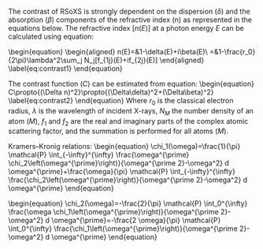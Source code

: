 The contrast of RSoXS is strongly dependent on the dispersion ($\delta$) and the absorption ($\beta$) components of the refractive index (n) as represented in the equations below. The refractive index [$n(E)$] at a photon energy $E$ can be calculated using equation:

\begin{equation}
\begin{aligned}
     n(E)=&1-\delta(E)+i\beta(E)\\
     =&1-\frac{r_0}{2\pi}\lambda^2\sum_j N_j[f_{1j}(E)+if_{2j}(E)]
\end{aligned}
\label{eq:contrast1}
\end{equation}


The contrast function ($C$) can be estimated from equation:
\begin{equation}
    C\propto\{(\Delta n)^2\}\propto\{(\Delta\delta)^2+(\Delta\beta)^2\}
\label{eq:contrast2}
\end{equation}
Where $r_0$ is the classical electron radius, $\lambda$ is the wavelength of incident X-rays, $N_M$ the number density of an atom ($M$), $f_1$ and $f_2$ are the real and imaginary parts of the complex atomic scattering factor, and the summation is performed for all atoms ($M$).

Kramers–Kronig relations:
\begin{equation}
\chi_1(\omega)=\frac{1}{\pi} \mathcal{P} \int_{-\infty}^{\infty} \frac{\omega^{\prime} \chi_2\left(\omega^{\prime}\right)}{\omega^{\prime 2}-\omega^2} d \omega^{\prime}+\frac{\omega}{\pi} \mathcal{P} \int_{-\infty}^{\infty} \frac{\chi_2\left(\omega^{\prime}\right)}{\omega^{\prime 2}-\omega^2} d \omega^{\prime}
\end{equation}

\begin{equation}
\chi_2(\omega)=-\frac{2}{\pi} \mathcal{P} \int_0^{\infty} \frac{\omega \chi_1\left(\omega^{\prime}\right)}{\omega^{\prime 2}-\omega^2} d \omega^{\prime}=-\frac{2 \omega}{\pi} \mathcal{P} \int_0^{\infty} \frac{\chi_1\left(\omega^{\prime}\right)}{\omega^{\prime 2}-\omega^2} d \omega^{\prime}
\end{equation}